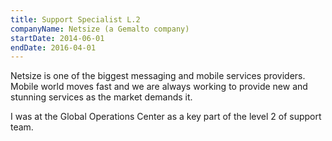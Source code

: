 ```yaml
---
title: Support Specialist L.2
companyName: Netsize (a Gemalto company)
startDate: 2014-06-01
endDate: 2016-04-01
---
```


Netsize is one of the biggest messaging and mobile services providers. Mobile world moves fast and we are always working to provide new and stunning services as the market demands it.

I was at the Global Operations Center as a key part of the level 2 of support team.
